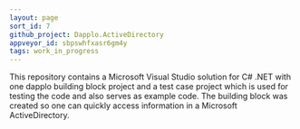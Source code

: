 ```yaml
---
layout: page
sort_id: 7
github_project: Dapplo.ActiveDirectory
appveyor_id: sbpswhfxasr6gm4y
tags: work_in_progress
---
```


This repository contains a Microsoft Visual Studio solution for C# .NET with one dapplo building block project and a test case project which is used for testing the code and also serves as example code. The building block was created so one can quickly access information in a Microsoft ActiveDirectory.

